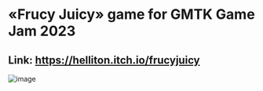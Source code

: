 # «Frucy Juicy» game for GMTK Game Jam 2023
## **Link**: https://helliton.itch.io/frucyjuicy
![image](https://img.itch.zone/aW1hZ2UvMjE2MTc3OS8xMjc1MjA5NS5wbmc=/original/FAWs%2Fp.png)
